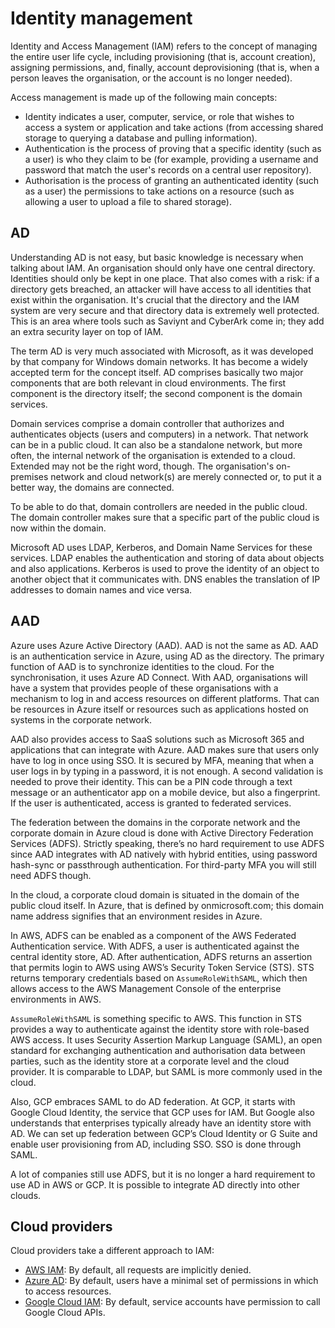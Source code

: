 # Identity management

Identity and Access Management (IAM) refers to the concept of managing the entire user life cycle, including provisioning (that is, account creation), assigning permissions, and, finally, account deprovisioning (that is, when a person leaves the organisation, or the account is no longer needed).

Access management is made up of the following main concepts:

* Identity indicates a user, computer, service, or role that wishes to access a system or application and take actions (from accessing shared storage to querying a database and pulling information).
* Authentication is the process of proving that a specific identity (such as a user) is who they claim to be (for example, providing a username and password that match the user's records on a central user repository).
* Authorisation is the process of granting an authenticated identity (such as a user) the permissions to take actions on a resource (such as allowing a user to upload a file to shared storage).

## AD

Understanding AD is not easy, but basic knowledge is necessary when talking about IAM. An organisation should only have one central directory. Identities should only be kept in one place. That also comes with a risk: if a directory gets breached, an attacker will have access to all identities that exist within the organisation. It's crucial that the directory and the IAM system are very secure and that directory data is extremely well protected. This is an area where tools such as Saviynt and CyberArk come in; they add an extra security layer on top of IAM.

The term AD is very much associated with Microsoft, as it was developed by that company for Windows domain networks. It has become a widely accepted term for the concept itself. AD comprises basically two major components that are both relevant in cloud environments. The first component is the directory itself; the second component is the domain services.

Domain services comprise a domain controller that authorizes and authenticates objects (users and computers) in a network. That network can be in a public cloud. It can also be a standalone network, but more often, the internal network of the organisation is extended to a cloud. Extended may not be the right word, though. The organisation's on-premises network and cloud network(s) are merely connected or, to put it a better way, the domains are connected.

To be able to do that, domain controllers are needed in the public cloud. The domain controller makes sure that a specific part of the public cloud is now within the domain.

Microsoft AD uses LDAP, Kerberos, and Domain Name Services for these services. LDAP enables the authentication and storing of data about objects and also applications. Kerberos is used to prove the identity of an object to another object that it communicates with. DNS enables the translation of IP addresses to domain names and vice versa.

## AAD

Azure uses Azure Active Directory (AAD). AAD is not the same as AD. AAD is an authentication service in Azure, using AD as the directory. The primary function of AAD is to synchronize identities to the cloud. For the synchronisation, it uses Azure AD Connect. With AAD, organisations will have a system that provides people of these organisations with a mechanism to log in and access resources on different platforms. That can be resources in Azure itself or resources such as applications hosted on systems in the corporate network.

AAD also provides access to SaaS solutions such as Microsoft 365 and applications that can integrate with Azure. AAD makes sure that users only have to log in once using SSO. It is secured by MFA, meaning that when a user logs in by typing in a password, it is not enough. A second validation is needed to prove their identity. This can be a PIN code through a text message or an authenticator app on a mobile device, but also a fingerprint. If the user is authenticated, access is granted to federated services.

The federation between the domains in the corporate network and the corporate domain in Azure
cloud is done with Active Directory Federation Services (ADFS). Strictly speaking, there’s no
hard requirement to use ADFS since AAD integrates with AD natively with hybrid entities, using
password hash-sync or passthrough authentication. For third-party MFA you will still need
ADFS though.

In the cloud, a corporate cloud domain is situated in the domain of the public cloud itself. In Azure, that is defined by onmicrosoft.com; this domain name address signifies that an environment resides in Azure.

In AWS, ADFS can be enabled as a component of the AWS Federated Authentication service. With ADFS, a user is authenticated against the central identity store, AD. After authentication, ADFS returns an assertion that permits login to AWS using AWS’s Security Token Service (STS). STS returns temporary credentials based on `AssumeRoleWithSAML`, which then allows access to the AWS Management Console of the enterprise environments in AWS.

`AssumeRoleWithSAML` is something specific to AWS. This function in STS provides a way to authenticate against the identity store with role-based AWS access. It uses Security Assertion Markup Language (SAML), an open standard for exchanging authentication and authorisation data between parties, such as the identity store at a corporate level and the cloud provider. It is comparable to LDAP, but SAML is more commonly used in the cloud.

Also, GCP embraces SAML to do AD federation. At GCP, it starts with Google Cloud Identity, the service that GCP uses for IAM. But Google also understands that enterprises typically already have an identity store with AD. We can set up federation between GCP’s Cloud Identity or G Suite and enable user provisioning from AD, including SSO. SSO is done through SAML.

A lot of companies still use ADFS, but it is no longer a hard requirement to use AD in AWS or GCP. It is possible to integrate AD directly into other clouds.

## Cloud providers

Cloud providers take a different approach to IAM:

* [AWS IAM](../aws/iam.md): By default, all requests are implicitly denied.
* [Azure AD](../azure/aad.md): By default, users have a minimal set of permissions in which to access resources.
* [Google Cloud IAM](../gcp/iam.md): By default, service accounts have permission to call Google Cloud APIs.

